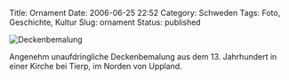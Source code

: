 Title: Ornament
Date: 2006-06-25 22:52
Category: Schweden
Tags: Foto, Geschichte, Kultur
Slug: ornament
Status: published

![Deckenbemalung](/pic/tierpkyrka.jpg "Deckenbemalung")

Angenehm unaufdringliche Deckenbemalung aus dem 13. Jahrhundert in einer
Kirche bei Tierp, im Norden von Uppland.


